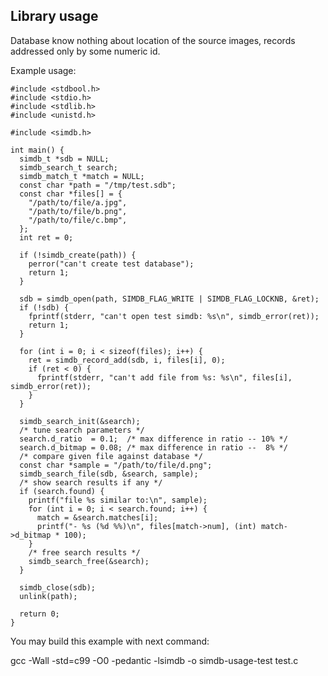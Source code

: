 Library usage
-------------

Database know nothing about location of the source images,
records addressed only by some numeric id.

Example usage:

    #include <stdbool.h>
    #include <stdio.h>
    #include <stdlib.h>
    #include <unistd.h>
    
    #include <simdb.h>
    
    int main() {
      simdb_t *sdb = NULL;
      simdb_search_t search;
      simdb_match_t *match = NULL;
      const char *path = "/tmp/test.sdb";
      const char *files[] = {
        "/path/to/file/a.jpg",
        "/path/to/file/b.png",
        "/path/to/file/c.bmp",
      };
      int ret = 0;
    
      if (!simdb_create(path)) {
        perror("can't create test database");
        return 1;
      }
    
      sdb = simdb_open(path, SIMDB_FLAG_WRITE | SIMDB_FLAG_LOCKNB, &ret);
      if (!sdb) {
        fprintf(stderr, "can't open test simdb: %s\n", simdb_error(ret));
        return 1;
      }
    
      for (int i = 0; i < sizeof(files); i++) {
        ret = simdb_record_add(sdb, i, files[i], 0);
        if (ret < 0) {
          fprintf(stderr, "can't add file from %s: %s\n", files[i], simdb_error(ret));
        }
      }
    
      simdb_search_init(&search);
      /* tune search parameters */
      search.d_ratio  = 0.1;  /* max difference in ratio -- 10% */
      search.d_bitmap = 0.08; /* max difference in ratio --  8% */
      /* compare given file against database */
      const char *sample = "/path/to/file/d.png";
      simdb_search_file(sdb, &search, sample);
      /* show search results if any */
      if (search.found) {
        printf("file %s similar to:\n", sample);
        for (int i = 0; i < search.found; i++) {
          match = &search.matches[i];
          printf("- %s (%d %%)\n", files[match->num], (int) match->d_bitmap * 100);
        }
        /* free search results */
        simdb_search_free(&search);
      }
    
      simdb_close(sdb);
      unlink(path);
    
      return 0;
    }

You may build this example with next command:

gcc -Wall -std=c99 -O0 -pedantic -lsimdb -o simdb-usage-test test.c
